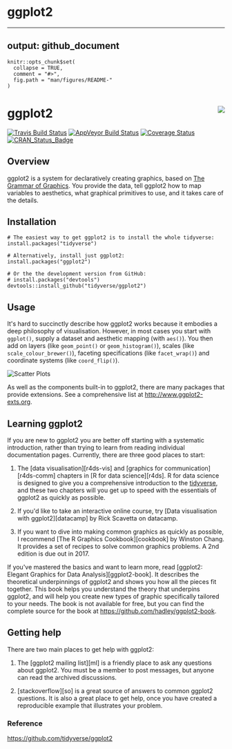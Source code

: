 # ggplot2

---
output: github_document
---

<!-- README.md is generated from README.Rmd. Please edit that file -->

```{r, echo = FALSE}
knitr::opts_chunk$set(
  collapse = TRUE,
  comment = "#>",
  fig.path = "man/figures/README-"
)
```

# ggplot2 <img src="man/figures/logo.png" align="right" />

[![Travis Build Status](https://travis-ci.org/tidyverse/ggplot2.svg?branch=master)](https://travis-ci.org/tidyverse/ggplot2)
[![AppVeyor Build Status](https://ci.appveyor.com/api/projects/status/github/tidyverse/ggplot2?branch=master&svg=true)](https://ci.appveyor.com/project/tidyverse/ggplot2)
[![Coverage Status](https://img.shields.io/codecov/c/github/tidyverse/ggplot2/master.svg)](https://codecov.io/github/tidyverse/ggplot2?branch=master)
[![CRAN_Status_Badge](http://www.r-pkg.org/badges/version/ggplot2)](https://cran.r-project.org/package=ggplot2)

## Overview

ggplot2 is a system for declaratively creating graphics, based on [The Grammar of Graphics](http://amzn.to/2ef1eWp). You provide the data, tell ggplot2 how to map variables to aesthetics, what graphical primitives to use, and it takes care of the details. 

## Installation

```{r, eval = FALSE}
# The easiest way to get ggplot2 is to install the whole tidyverse:
install.packages("tidyverse")

# Alternatively, install just ggplot2:
install.packages("ggplot2")

# Or the the development version from GitHub:
# install.packages("devtools")
devtools::install_github("tidyverse/ggplot2")
```

## Usage

It's hard to succinctly describe how ggplot2 works because it embodies a deep philosophy of visualisation. However, in most cases you start with `ggplot()`, supply a dataset and aesthetic mapping (with `aes()`). You then add on layers (like `geom_point()` or `geom_histogram()`), scales (like `scale_colour_brewer()`), faceting specifications (like `facet_wrap()`) and coordinate systems (like `coord_flip()`).


![Scatter Plots](./images/CombinedPlots.png)


As well as the components built-in to ggplot2, there are many packages that provide extensions. See a comprehensive list at <http://www.ggplot2-exts.org>.

## Learning ggplot2

If you are new to ggplot2 you are better off starting with a systematic introduction, rather than trying to learn from reading individual documentation pages. Currently, there are three good places to start:

1.  The [data visualisation][r4ds-vis] and
    [graphics for communication][r4ds-comm] chapters in 
    [R for data science][r4ds]. R for data science is designed to
    give you a comprehensive introduction to the
    [tidyverse](http://tidyverse.org), and these two chapters will
    you get up to speed with the essentials of ggplot2 as quickly as 
    possible.
    
1.  If you'd like to take an interactive online course, try
    [Data visualisation with ggplot2][datacamp] by Rick Scavetta
    on datacamp.

1.  If you want to dive into making common graphics as quickly 
    as possible, I recommend [The R Graphics Cookbook][cookbook] 
    by Winston Chang. It provides a set of recipes to solve common
    graphics problems. A 2nd edition is due out in 2017.
    
If you've mastered the basics and want to learn more, read [ggplot2: Elegant Graphics for Data Analysis][ggplot2-book]. It describes the theoretical underpinnings of ggplot2 and shows you how all the pieces fit together. This book helps you understand the theory that underpins ggplot2, and will help you create new types of graphic specifically tailored to your needs. The book is not available for free, but you can find the complete source for the book at <https://github.com/hadley/ggplot2-book>.

## Getting help

There are two main places to get help with ggplot2:

1.  The [ggplot2 mailing list][ml] is a friendly place to ask any
    questions about ggplot2. You must be a member to post messages, 
    but anyone can read the archived discussions.

1.  [stackoverflow][so] is a great source of answers to common ggplot2
    questions. It is also a great place to get help, once you have
    created a reproducible example that illustrates your problem.
### Reference
https://github.com/tidyverse/ggplot2
